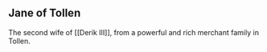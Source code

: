 ## Jane of Tollen

The second wife of [[Derik III]], from a powerful and rich merchant family in Tollen.

